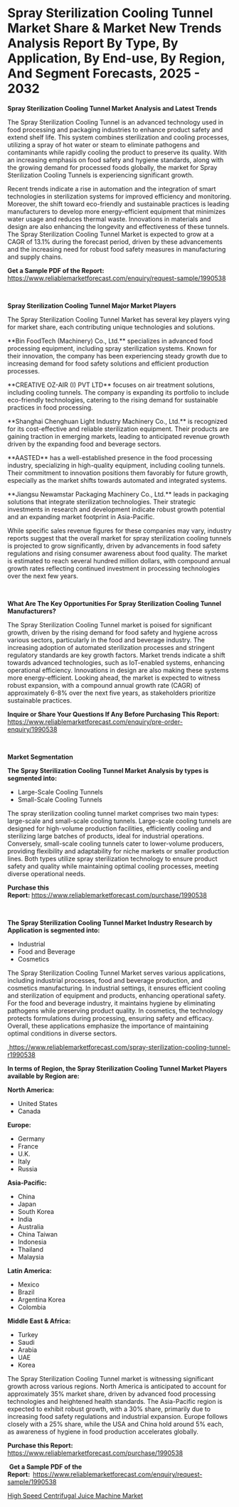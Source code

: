 <p><h1>Spray Sterilization Cooling Tunnel Market Share & Market New Trends Analysis Report By Type, By Application, By End-use, By Region, And Segment Forecasts, 2025 - 2032</h1></p><p><strong>Spray Sterilization Cooling Tunnel Market Analysis and Latest Trends</strong></p>
<p><p>The Spray Sterilization Cooling Tunnel is an advanced technology used in food processing and packaging industries to enhance product safety and extend shelf life. This system combines sterilization and cooling processes, utilizing a spray of hot water or steam to eliminate pathogens and contaminants while rapidly cooling the product to preserve its quality. With an increasing emphasis on food safety and hygiene standards, along with the growing demand for processed foods globally, the market for Spray Sterilization Cooling Tunnels is experiencing significant growth.</p><p>Recent trends indicate a rise in automation and the integration of smart technologies in sterilization systems for improved efficiency and monitoring. Moreover, the shift toward eco-friendly and sustainable practices is leading manufacturers to develop more energy-efficient equipment that minimizes water usage and reduces thermal waste. Innovations in materials and design are also enhancing the longevity and effectiveness of these tunnels. The Spray Sterilization Cooling Tunnel Market is expected to grow at a CAGR of 13.1% during the forecast period, driven by these advancements and the increasing need for robust food safety measures in manufacturing and supply chains.</p></p>
<p><strong>Get a Sample PDF of the Report:&nbsp;</strong> <a href="https://www.reliablemarketforecast.com/enquiry/request-sample/1990538?utm_campaign=2038&utm_medium=2&utm_source=Github&utm_content=ia&utm_term=02032025&utm_id=spray-sterilization-cooling-tunnel">https://www.reliablemarketforecast.com/enquiry/request-sample/1990538</a></p>
<p>&nbsp;</p>
<p><strong>Spray Sterilization Cooling Tunnel Major Market Players</strong></p>
<p><p>The Spray Sterilization Cooling Tunnel Market has several key players vying for market share, each contributing unique technologies and solutions. </p><p>**Bin FoodTech (Machinery) Co., Ltd.** specializes in advanced food processing equipment, including spray sterilization systems. Known for their innovation, the company has been experiencing steady growth due to increasing demand for food safety solutions and efficient production processes.</p><p>**CREATIVE OZ-AIR (I) PVT LTD** focuses on air treatment solutions, including cooling tunnels. The company is expanding its portfolio to include eco-friendly technologies, catering to the rising demand for sustainable practices in food processing.</p><p>**Shanghai Chenghuan Light Industry Machinery Co., Ltd.** is recognized for its cost-effective and reliable sterilization equipment. Their products are gaining traction in emerging markets, leading to anticipated revenue growth driven by the expanding food and beverage sectors.</p><p>**AASTED** has a well-established presence in the food processing industry, specializing in high-quality equipment, including cooling tunnels. Their commitment to innovation positions them favorably for future growth, especially as the market shifts towards automated and integrated systems.</p><p>**Jiangsu Newamstar Packaging Machinery Co., Ltd.** leads in packaging solutions that integrate sterilization technologies. Their strategic investments in research and development indicate robust growth potential and an expanding market footprint in Asia-Pacific.</p><p>While specific sales revenue figures for these companies may vary, industry reports suggest that the overall market for spray sterilization cooling tunnels is projected to grow significantly, driven by advancements in food safety regulations and rising consumer awareness about food quality. The market is estimated to reach several hundred million dollars, with compound annual growth rates reflecting continued investment in processing technologies over the next few years.</p></p>
<p>&nbsp;</p>
<p><strong>What Are The Key Opportunities For Spray Sterilization Cooling Tunnel Manufacturers?</strong></p>
<p><p>The Spray Sterilization Cooling Tunnel market is poised for significant growth, driven by the rising demand for food safety and hygiene across various sectors, particularly in the food and beverage industry. The increasing adoption of automated sterilization processes and stringent regulatory standards are key growth factors. Market trends indicate a shift towards advanced technologies, such as IoT-enabled systems, enhancing operational efficiency. Innovations in design are also making these systems more energy-efficient. Looking ahead, the market is expected to witness robust expansion, with a compound annual growth rate (CAGR) of approximately 6-8% over the next five years, as stakeholders prioritize sustainable practices.</p></p>
<p><strong>Inquire or Share Your Questions If Any Before Purchasing This Report:</strong> <a href="https://www.reliablemarketforecast.com/enquiry/pre-order-enquiry/1990538?utm_campaign=2038&utm_medium=2&utm_source=Github&utm_content=ia&utm_term=02032025&utm_id=spray-sterilization-cooling-tunnel">https://www.reliablemarketforecast.com/enquiry/pre-order-enquiry/1990538</a></p>
<p>&nbsp;</p>
<p><strong>Market Segmentation</strong></p>
<p><strong>The Spray Sterilization Cooling Tunnel Market Analysis by types is segmented into:</strong></p>
<p><ul><li>Large-Scale Cooling Tunnels</li><li>Small-Scale Cooling Tunnels</li></ul></p>
<p><p>The spray sterilization cooling tunnel market comprises two main types: large-scale and small-scale cooling tunnels. Large-scale cooling tunnels are designed for high-volume production facilities, efficiently cooling and sterilizing large batches of products, ideal for industrial operations. Conversely, small-scale cooling tunnels cater to lower-volume producers, providing flexibility and adaptability for niche markets or smaller production lines. Both types utilize spray sterilization technology to ensure product safety and quality while maintaining optimal cooling processes, meeting diverse operational needs.</p></p>
<p><strong>Purchase this Report:&nbsp;</strong><a href="https://www.reliablemarketforecast.com/purchase/1990538?utm_campaign=2038&utm_medium=2&utm_source=Github&utm_content=ia&utm_term=02032025&utm_id=spray-sterilization-cooling-tunnel">https://www.reliablemarketforecast.com/purchase/1990538</a></p>
<p>&nbsp;</p>
<p><strong>The Spray Sterilization Cooling Tunnel Market Industry Research by Application is segmented into:</strong></p>
<p><ul><li>Industrial</li><li>Food and Beverage</li><li>Cosmetics</li></ul></p>
<p><p>The Spray Sterilization Cooling Tunnel Market serves various applications, including industrial processes, food and beverage production, and cosmetics manufacturing. In industrial settings, it ensures efficient cooling and sterilization of equipment and products, enhancing operational safety. For the food and beverage industry, it maintains hygiene by eliminating pathogens while preserving product quality. In cosmetics, the technology protects formulations during processing, ensuring safety and efficacy. Overall, these applications emphasize the importance of maintaining optimal conditions in diverse sectors.</p></p>
<p><a href="https://www.reliablemarketforecast.com/spray-sterilization-cooling-tunnel-r1990538?utm_campaign=2038&utm_medium=2&utm_source=Github&utm_content=ia&utm_term=02032025&utm_id=spray-sterilization-cooling-tunnel">&nbsp;https://www.reliablemarketforecast.com/spray-sterilization-cooling-tunnel-r1990538</a></p>
<p><strong>In terms of Region, the Spray Sterilization Cooling Tunnel Market Players available by Region are:</strong></p>
<p>
    <p> <strong> North America: </strong>
        <ul>
            <li>United States</li>
            <li>Canada</li>
        </ul>
        </p> 
    <p> <strong> Europe: </strong>
        <ul>
            <li>Germany</li>
            <li>France</li>
            <li>U.K.</li>
            <li>Italy</li>
            <li>Russia</li>
        </ul>
        </p> 
    <p> <strong> Asia-Pacific: </strong>
        <ul>
            <li>China</li>
            <li>Japan</li>
            <li>South Korea</li>
            <li>India</li>
            <li>Australia</li>
            <li>China Taiwan</li>
            <li>Indonesia</li>
            <li>Thailand</li>
            <li>Malaysia</li>
        </ul>
        </p> 
    <p> <strong> Latin America: </strong>
        <ul>
            <li>Mexico</li>
            <li>Brazil</li>
            <li>Argentina Korea</li>
            <li>Colombia</li>
        </ul>
        </p> 
    <p> <strong> Middle East & Africa: </strong>
        <ul>
            <li>Turkey</li>
            <li>Saudi</li>
            <li>Arabia</li>
            <li>UAE</li>
            <li>Korea</li>
        </ul>
    </p>
    </p>
<p><p>The Spray Sterilization Cooling Tunnel market is witnessing significant growth across various regions. North America is anticipated to account for approximately 35% market share, driven by advanced food processing technologies and heightened health standards. The Asia-Pacific region is expected to exhibit robust growth, with a 30% share, primarily due to increasing food safety regulations and industrial expansion. Europe follows closely with a 25% share, while the USA and China hold around 5% each, as awareness of hygiene in food production accelerates globally.</p></p>
<p><strong>Purchase this Report: </strong><a href="https://www.reliablemarketforecast.com/purchase/1990538?utm_campaign=2038&utm_medium=2&utm_source=Github&utm_content=ia&utm_term=02032025&utm_id=spray-sterilization-cooling-tunnel">https://www.reliablemarketforecast.com/purchase/1990538</a></p>
<p>&nbsp;<strong>Get a Sample PDF of the Report:&nbsp;&nbsp;</strong><a href="https://www.reliablemarketforecast.com/enquiry/request-sample/1990538?utm_campaign=2038&utm_medium=2&utm_source=Github&utm_content=ia&utm_term=02032025&utm_id=spray-sterilization-cooling-tunnel">https://www.reliablemarketforecast.com/enquiry/request-sample/1990538</a></p>
<p><strong></strong></p>
<p><p><a href="https://github.com/santosh758595/Market-Research-Report-List-7/blob/main/high-speed-centrifugal-juice-machine-market.md?utm_campaign=2038&utm_medium=2&utm_source=Github&utm_content=ia&utm_term=02032025&utm_id=spray-sterilization-cooling-tunnel">High Speed Centrifugal Juice Machine Market</a></p></p>